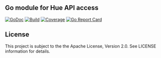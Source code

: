 ## Go module for Hue API access
[![GoDoc](https://godoc.org/github.com/tdrn-org/go-hue?status.svg)](https://godoc.org/github.com/tdrn-org/go-hue)
[![Build](https://github.com/tdrn-org/go-hue/actions/workflows/build.yml/badge.svg)](https://github.com/tdrn-org/go-hue/actions/workflows/build.yml)
[![Coverage](https://sonarcloud.io/api/project_badges/measure?project=tdrn-org_go-hue&metric=coverage)](https://sonarcloud.io/summary/new_code?id=tdrn-org_go-hue)
[![Go Report Card](https://goreportcard.com/badge/github.com/tdrn-org/go-hue)](https://goreportcard.com/report/github.com/tdrn-org/go-hue)

## License
This project is subject to the the Apache License, Version 2.0. See LICENSE information for details.
